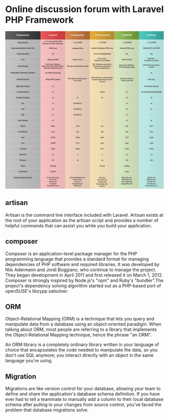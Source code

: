 # Online discussion forum with Laravel PHP Framework

![PHP FRAMEWORKS BENCHMARKING](https://raw.githubusercontent.com/oussamafilani/Posts-App-Laravel-8/main/Conception%20UML/php-frameworks-benchmark.jpg)

## artisan

Artisan is the command line interface included with Laravel. Artisan exists at the root of your application as the artisan script and provides a number of helpful commands that can assist you while you build your application.

## composer

Composer is an application-level package manager for the PHP programming language that provides a standard format for managing dependencies of PHP software and required libraries. It was developed by Nils Adermann and Jordi Boggiano, who continue to manage the project. They began development in April 2011 and first released it on March 1, 2012. Composer is strongly inspired by Node.js's "npm" and Ruby's "bundler".The project's dependency solving algorithm started out as a PHP-based port of openSUSE's libzypp satsolver.

## ORM

Object-Relational Mapping (ORM) is a technique that lets you query and manipulate data from a database using an object-oriented paradigm. When talking about ORM, most people are referring to a library that implements the Object-Relational Mapping technique, hence the phrase "an ORM".

An ORM library is a completely ordinary library written in your language of choice that encapsulates the code needed to manipulate the data, so you don't use SQL anymore; you interact directly with an object in the same language you're using.

## Migration

Migrations are like version control for your database, allowing your team to define and share the application's database schema definition. If you have ever had to tell a teammate to manually add a column to their local database schema after pulling in your changes from source control, you've faced the problem that database migrations solve.

